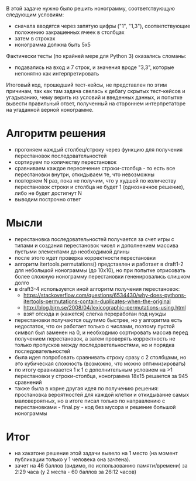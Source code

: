 В этой задаче нужно было решить нонограмму, соответствующую следующим условиям:
- сначала вводятся через запятую цифры ("1", "1,3"), соответствующие положению закрашенных ячеек в столбцах
- затем в строках
- нонограмма должна быть 5x5

Фактически тесты (по крайней мере для Python 3) оказались сломаны:
- подавались на вход и 7 строк, и значения вроде "3,3", которые непонятно как интерпретировать

Итоговый код, прошедший тест-кейсы, не представлен по этим причинам, так как там задача свелась 
к дебагу скрытых тест-кейсов и угадыванию, чему верить из условий и введенных данных, и попытке вывести 
правильный ответ, полученный на стороннем интерпретаторе на угаданной верной нонограмме.

# Алгоритм решения
- прогоняем каждый столбец/строку через функцию для получения перестановок последовательностей
- сортируем по количеству перестановок
- сравниваем каждое пересечение строки-столбца - то есть все перестановки внутри, откидываем те, что невозможны
- повторяем N раз, пока не получим, что у худшей по количеству перестановок строки и столбца не будет 1 (однозначное решение),
либо не будет достигнут N
- выводим построчно ответ

# Мысли
- перестановка последовательностей получается за счет игры с типами и создания перестановок чисел и дополнением массива пустыми
элементами до необходимой длины
- после этого идет проверка корректности перестановки
- алгоритм itertools.permutations() представлен и работает в draft1-2 для небольшой нонограммы (до 10x10), но
при попытке отрисовать более сложную нонограмму перестановки гененировались слишком долго
- в draft3-4 используется иной алгоритм получения перестановок:
  - https://stackoverflow.com/questions/6534430/why-does-pythons-itertools-permutations-contain-duplicates-when-the-original 
  - http://blog.bjrn.se/2008/04/lexicographic-permutations-using.html
  - взят отсюда и (кажется) слегка переработан под нужды
- перестановки получаются ощутимо быстрее, но у алгоритма есть недостаток, что он работает только с числами, поэтому
пустой символ был заменен на 0, и необходимо сортировать массив перед получением перестановок, а затем проверять корректность
не только пропусков между последоветельностями, но и порядка последовательностей
- была идея попробовать сравнивать строку сразу с 2 столбцами, но это кубическая сложность (возможно, что можно оптимизировать)
- по итогу сравнивается 1 к 1 с дополнительным условием на >1 перестановки у строки-столбца, нонограмма 18x15 решается за 945 сравнений
- также была в корне другая идея по получению решения: простановка вероятностей для каждой клетки и откидывание самых маловероятных, но в итоге
писал только по направлению с перестановками - final.py - код без мусора и решение большой нонограммы

# Итог
- на хакатоне решение этой задачи вывело на 1 место (на момент публикации только у 1 человека она зачтена).
- зачет на 46 баллов (видимо, по использованию памяти/времени) за 2:29 часа (у 2 места - 60 баллов за 26:12 часов)
